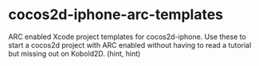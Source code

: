 cocos2d-iphone-arc-templates
============================

ARC enabled Xcode project templates for cocos2d-iphone. Use these to start a cocos2d project with ARC enabled without having to read a tutorial but missing out on Kobold2D. (hint, hint)